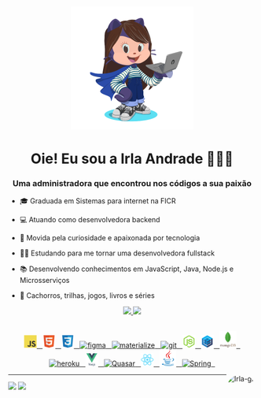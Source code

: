 <div align="center">
<img src="octocat-image.png" alt="GitHub Logo" width="250" height="250" />
</div>

<h1 align="center">Oie! Eu sou a Irla Andrade 👋👩‍💻</h1>

<p><h3 align="center">Uma administradora que encontrou nos códigos a sua paixão</h3></p>

- 🎓 Graduada em Sistemas para internet na FICR
  
- 💻 Atuando como desenvolvedora backend
  
- 🔎 Movida pela curiosidade e apaixonada por tecnologia
  
- 👩‍💻 Estudando para me tornar uma desenvolvedora fullstack
  
- 📚 Desenvolvendo conhecimentos em JavaScript, Java, Node.js e Microsserviços
  
- 🥰 Cachorros, trilhas, jogos, livros e séries

<div align="center">
  <a href="https://github.com/irlaandrade">
  <img height="180em" src="https://github-readme-stats.vercel.app/api?username=irlaandrade&show_icons=true&theme=radical&include_all_commits=true&count_private=true"/>
  <img height="180em" src="https://github-readme-stats.vercel.app/api/top-langs/?username=irlaandrade&layout=compact&langs_count=7&theme=dracula"/>
</div>

<div style="display: inline_block"><br>
<p align="center"><img src="https://raw.githubusercontent.com/devicons/devicon/master/icons/javascript/javascript-original.svg" height="26" alt="Javascript"> &nbsp;
<img src="https://raw.githubusercontent.com/devicons/devicon/master/icons/html5/html5-original.svg" height="26" alt="HTML"> &nbsp;
<img src="https://raw.githubusercontent.com/devicons/devicon/master/icons/css3/css3-original.svg" height="26" alt="CSS"> &nbsp;
<img src="https://www.vectorlogo.zone/logos/figma/figma-icon.svg" height="26" alt="figma"/> &nbsp;
<img src="https://raw.githubusercontent.com/prplx/svg-logos/5585531d45d294869c4eaab4d7cf2e9c167710a9/svg/materialize.svg" height="26" width="34" alt="materialize"/> &nbsp;
<img src="https://www.vectorlogo.zone/logos/git-scm/git-scm-icon.svg" height="26" alt="git"/> &nbsp;
<img src="https://raw.githubusercontent.com/devicons/devicon/master/icons/nodejs/nodejs-original.svg" height="26" alt="NodeJS"> &nbsp;
<img src="https://raw.githubusercontent.com/devicons/devicon/master/icons/sequelize/sequelize-original.svg" height="26" alt="Sequelize"> &nbsp;
<img src="https://raw.githubusercontent.com/devicons/devicon/master/icons/mongodb/mongodb-original-wordmark.svg" height="34" alt="MongoDB"> &nbsp;
<img src="https://www.vectorlogo.zone/logos/heroku/heroku-icon.svg" height="26" width="34" alt="heroku"/> &nbsp;
<img src="https://raw.githubusercontent.com/devicons/devicon/master/icons/vuejs/vuejs-original-wordmark.svg" height="26" alt="Vuejs"/> &nbsp;
<img src="https://cdn.quasar.dev/logo/svg/quasar-logo.svg" height="26" alt="Quasar"/> &nbsp;
<img src="https://raw.githubusercontent.com/devicons/devicon/master/icons/react/react-original.svg" height="26" alt="React"/> &nbsp;
<img src="https://raw.githubusercontent.com/devicons/devicon/master/icons/java/java-original.svg" height="34" alt="Java"> &nbsp;
<img src="https://cdn.jsdelivr.net/gh/devicons/devicon/icons/spring/spring-original.svg" height="26" alt="Spring"> &nbsp;</p>
<img align="right" alt="Irla-gif" height="150" style="border-radius:50px;" src="https://i.picasion.com/pic92/f6db186d34cfac6467bb1cd0321058a6.gif">
</div>

---

<div> 
  <a href = "mailto:paula.irla@gmail.com"><img src="https://img.shields.io/badge/-Gmail-%23333?style=for-the-badge&logo=gmail&logoColor=white" target="_blank"></a>
  <a href="https://www.linkedin.com/in/irlaandrade/" target="_blank"><img src="https://img.shields.io/badge/-LinkedIn-%230077B5?style=for-the-badge&logo=linkedin&logoColor=white" target="_blank"></a>
</div>

